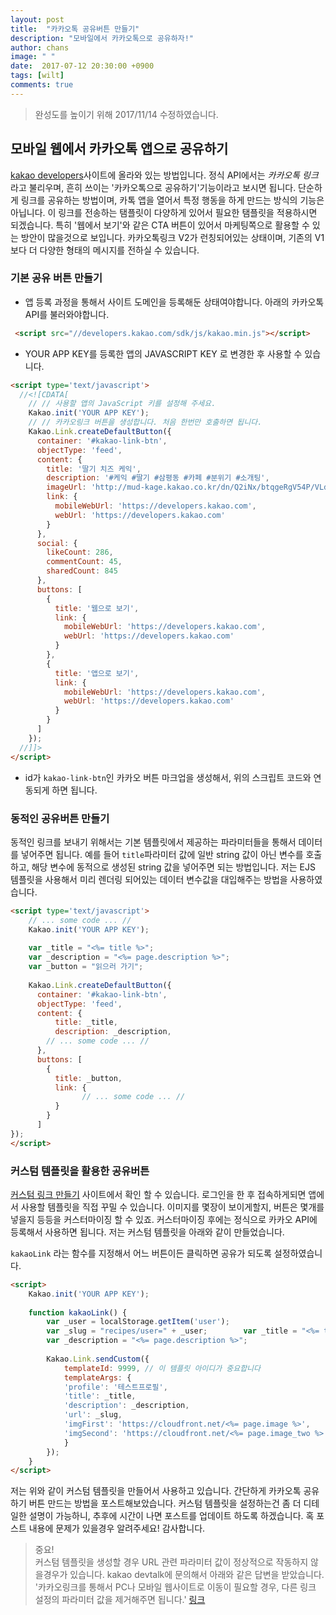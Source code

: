 ```yaml
---
layout: post
title:  "카카오톡 공유버튼 만들기"
description: "모바일에서 카카오톡으로 공유하자!"
author: chans
image: " "
date:  2017-07-12 20:30:00 +0900
tags: [wilt]
comments: true
---
```


> 완성도를 높이기 위해 2017/11/14 수정하였습니다.

## 모바일 웹에서 카카오톡 앱으로 공유하기
[kakao developers](https://developers.kakao.com/docs/js/kakaotalklink)사이트에 올라와 있는 방법입니다.
정식 API에서는 *카카오톡 링크*라고 불리우며, 흔히 쓰이는 '카카오톡으로 공유하기'기능이라고 보시면 됩니다. 단순하게 링크를 공유하는 방법이며, 카톡 앱을 열어서 특정 행동을 하게 만드는 방식의 기능은 아닙니다. 
이 링크를 전송하는 탬플릿이 다양하게 있어서 필요한 탬플릿을 적용하시면 되겠습니다. 특히 '웹에서 보기'와 같은 CTA 버튼이 있어서 마케팅쪽으로 활용할 수 있는 방안이 많을것으로 보입니다.
카카오톡링크 V2가 런칭되어있는 상태이며, 기존의 V1보다 더 다양한 형태의 메시지를 전하실 수 있습니다.

### 기본 공유 버튼 만들기
- 앱 등록 과정을 통해서 사이트 도메인을 등록해둔 상태여야합니다. 아래의 카카오톡 API를 불러와야합니다.

``` html
 <script src="//developers.kakao.com/sdk/js/kakao.min.js"></script>
```

- YOUR APP KEY를 등록한 앱의 JAVASCRIPT KEY 로 변경한 후 사용할 수 있습니다.

``` html
<script type='text/javascript'>
  //<![CDATA[
    // // 사용할 앱의 JavaScript 키를 설정해 주세요.
    Kakao.init('YOUR APP KEY');
    // // 카카오링크 버튼을 생성합니다. 처음 한번만 호출하면 됩니다.
    Kakao.Link.createDefaultButton({
      container: '#kakao-link-btn',
      objectType: 'feed',
      content: {
        title: '딸기 치즈 케익',
        description: '#케익 #딸기 #삼평동 #카페 #분위기 #소개팅',
        imageUrl: 'http://mud-kage.kakao.co.kr/dn/Q2iNx/btqgeRgV54P/VLdBs9cvyn8BJXB3o7N8UK/kakaolink40_original.png',
        link: {
          mobileWebUrl: 'https://developers.kakao.com',
          webUrl: 'https://developers.kakao.com'
        }
      },
      social: {
        likeCount: 286,
        commentCount: 45,
        sharedCount: 845
      },
      buttons: [
        {
          title: '웹으로 보기',
          link: {
            mobileWebUrl: 'https://developers.kakao.com',
            webUrl: 'https://developers.kakao.com'
          }
        },
        {
          title: '앱으로 보기',
          link: {
            mobileWebUrl: 'https://developers.kakao.com',
            webUrl: 'https://developers.kakao.com'
          }
        }
      ]
    });
  //]]>
</script>
```
- id가 `kakao-link-btn`인 카카오 버튼 마크업을 생성해서, 위의 스크립트 코드와 연동되게 하면 됩니다. 



### 동적인 공유버튼 만들기
동적인 링크를 보내기 위해서는 기본 템플릿에서 제공하는 파라미터들을 통해서 데이터를 넣어주면 됩니다. 예를 들어 `title`파라미터 값에 일반 string 값이 아닌 변수를 호출하고, 해당 변수에 동적으로 생성된 string 값을 넣어주면 되는 방법입니다. 저는 EJS 템플릿을 사용해서 미리 렌더링 되어있는 데이터 변수값을 대입해주는 방법을 사용하였습니다. 

``` html
<script type='text/javascript'>
 	// ... some code ... //
 	Kakao.init('YOUR APP KEY');
    
	var _title = "<%= title %>";
	var _description = "<%= page.description %>"; 
	var _button = "읽으러 가기";
	    
	Kakao.Link.createDefaultButton({
	  container: '#kakao-link-btn',
	  objectType: 'feed',
	  content: {
		  title: _title,
		  description: _description,
	    // ... some code ... //
	  },
	  buttons: [
	    {
	      title: _button,
	      link: {
				// ... some code ... //
	      }
	    }
	  ]
});
</script>
```


### 커스텀 템플릿을 활용한 공유버튼
[커스텀 링크 만들기](https://developers.kakao.com/docs/template/getting-started) 사이트에서 확인 할 수 있습니다. 로그인을 한 후 접속하게되면 앱에서 사용할 템플릿을 직접 꾸밀 수 있습니다. 이미지를 몇장이 보이게할지, 버튼은 몇개를 넣을지 등등을 커스터마이징 할 수 있죠. 커스터마이징 후에는 정식으로 카카오 API에 등록해서 사용하면 됩니다. 저는 커스텀 템플릿을 아래와 같이 만들었습니다. 

`kakaoLink` 라는 함수를 지정해서 어느 버튼이든 클릭하면 공유가 되도록 설정하였습니다. 

``` html
<script>         
	Kakao.init('YOUR APP KEY');
	    
	function kakaoLink() {
		var _user = localStorage.getItem('user');
		var _slug = "recipes/user=" + _user;		var _title = "<%= title %>";
		var _description = "<%= page.description %>";
		
		Kakao.Link.sendCustom({
		    templateId: 9999, // 이 템플릿 아이디가 중요합니다
		    templateArgs: {
		    'profile': '테스트프로필',
		    'title': _title,
		    'description': _description,
		    'url': _slug,
		    'imgFirst': 'https://cloudfront.net/<%= page.image %>',
		    'imgSecond': 'https://cloudfront.net/<%= page.image_two %>',
		    }
		});
	}
</script>
```

저는 위와 같이 커스텀 템플릿을 만들어서 사용하고 있습니다. 간단하게 카카오톡 공유하기 버튼 만드는 방법을 포스트해보았습니다. 커스텀 템플릿을 설정하는건 좀 더 디테일한 설명이 가능하니, 추후에 시간이 나면 포스트를 업데이트 하도록 하겠습니다. 혹 포스트 내용에 문제가 있을경우 알려주세요! 감사합니다.

> 중요!  
> 커스텀 템플릿을 생성할 경우 URL 관련 파라미터 값이 정상적으로 작동하지 않을경우가 있습니다. kakao devtalk에 문의해서 아래와 같은 답변을 받았습니다.   
> '카카오링크를 통해서 PC나 모바일 웹사이트로 이동이 필요할 경우, 다른 링크 설정의 파라미터 값을 제거해주면 됩니다.' [링크](https://devtalk.kakao.com/t/url/34873/6)

